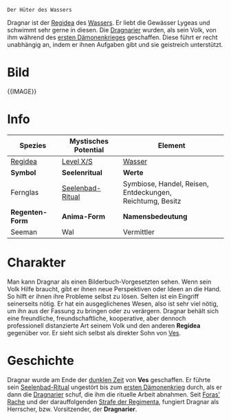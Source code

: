 	Der Hüter des Wassers

Dragnar ist der [Regidea](Die%20Regidea) des [Wassers](Die%20Elemente). Er liebt die Gewässer Lygeas und schwimmt sehr gerne in diesen. Die [Dragnarier](Die%20Dragnarier) wurden, als sein Volk, von ihm während des [ersten Dämonenkrieges](Der%20Erste%20Dämonenkrieg.md) geschaffen. Diese führt er recht unabhängig an, indem er ihnen Aufgaben gibt und sie geistreich unterstützt.
# Bild
{{IMAGE}}
# Info

| **Spezies**              | **Mystisches Potential**                                               | **Element**                                                  |
| ------------------------ | ---------------------------------------------------------------------- | ------------------------------------------------------------ |
| [Regidea](Die%20Regidea) | [Level X/S](Mystisches%20Potential#Level%20X%20-%20Gottheiten%20Level) | [Wasser](Die%20Elemente)                                     |
| **Symbol**               | **Seelenritual**                                                       | **Werte**                                                    |
| Fernglas                 | [Seelenbad-Ritual](Die%20Dragnarier#Rituale)                           | Symbiose, Handel, Reisen, Entdeckungen,<br>Reichtumg, Besitz |
| **Regenten-Form**        | **Anima-Form**                                                         | **Namensbedeutung**                                          |
| Seeman                   | Wal                                                                    | Vermittler                                                   |

# Charakter
Man kann Dragnar als einen Bilderbuch-Vorgesetzten sehen. Wenn sein Volk Hilfe braucht, gibt er ihnen neue Perspektiven oder Ideen an die Hand. So hilft er ihnen ihre Probleme selbst zu lösen. Selten ist ein Eingriff seinerseits nötig. Er hat ein ausgeglichenes Wesen, also ist sehr viel nötig, um ihn aus der Fassung zu bringen oder zu verärgern.
Dragnar behält sich eine freundliche, freundschaftliche, kooperative, aber dennoch professionell distanzierte Art seinem Volk und den anderen **Regidea** gegenüber vor. Er sieht sich selbst als direkter Sohn von [Ves](Die%20Regimenta).
# Geschichte
Dragnar wurde am Ende der [dunklen Zeit](Die%20Dunkle%20Zeit) von **Ves** geschaffen. Er führte sein [Seelenbad-Ritual](Die%20Dragnarier#Rituale) ungestört bis zum [ersten Dämonenkrieg](Der%20Erste%20Dämonenkrieg.md) durch, als er dann die [Dragnarier](Die%20Dragnarier) schuf, die ihm die rituelle Arbeit abnahmen. Seit [Foras' Rache](Foras'%20Rache) und der darauffolgenden [Strafe der Regimenta](Die%20Strafe%20der%20Regimenta), fungiert Dragnar als Herrscher, bzw. Vorsitzender, der **Dragnarier**.

